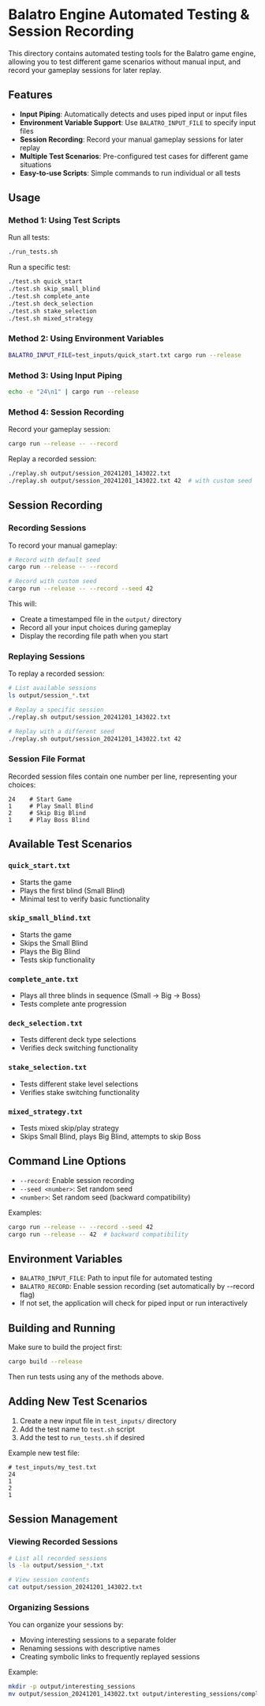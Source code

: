 # Balatro Engine Automated Testing & Session Recording

This directory contains automated testing tools for the Balatro game engine, allowing you to test different game scenarios without manual input, and record your gameplay sessions for later replay.

## Features

- **Input Piping**: Automatically detects and uses piped input or input files
- **Environment Variable Support**: Use `BALATRO_INPUT_FILE` to specify input files
- **Session Recording**: Record your manual gameplay sessions for later replay
- **Multiple Test Scenarios**: Pre-configured test cases for different game situations
- **Easy-to-use Scripts**: Simple commands to run individual or all tests

## Usage

### Method 1: Using Test Scripts

Run all tests:
```bash
./run_tests.sh
```

Run a specific test:
```bash
./test.sh quick_start
./test.sh skip_small_blind
./test.sh complete_ante
./test.sh deck_selection
./test.sh stake_selection
./test.sh mixed_strategy
```

### Method 2: Using Environment Variables

```bash
BALATRO_INPUT_FILE=test_inputs/quick_start.txt cargo run --release
```

### Method 3: Using Input Piping

```bash
echo -e "24\n1" | cargo run --release
```

### Method 4: Session Recording

Record your gameplay session:
```bash
cargo run --release -- --record
```

Replay a recorded session:
```bash
./replay.sh output/session_20241201_143022.txt
./replay.sh output/session_20241201_143022.txt 42  # with custom seed
```

## Session Recording

### Recording Sessions

To record your manual gameplay:

```bash
# Record with default seed
cargo run --release -- --record

# Record with custom seed
cargo run --release -- --record --seed 42
```

This will:
- Create a timestamped file in the `output/` directory
- Record all your input choices during gameplay
- Display the recording file path when you start

### Replaying Sessions

To replay a recorded session:

```bash
# List available sessions
ls output/session_*.txt

# Replay a specific session
./replay.sh output/session_20241201_143022.txt

# Replay with a different seed
./replay.sh output/session_20241201_143022.txt 42
```

### Session File Format

Recorded session files contain one number per line, representing your choices:

```
24    # Start Game
1     # Play Small Blind
2     # Skip Big Blind
1     # Play Boss Blind
```

## Available Test Scenarios

### `quick_start.txt`
- Starts the game
- Plays the first blind (Small Blind)
- Minimal test to verify basic functionality

### `skip_small_blind.txt`
- Starts the game
- Skips the Small Blind
- Plays the Big Blind
- Tests skip functionality

### `complete_ante.txt`
- Plays all three blinds in sequence (Small → Big → Boss)
- Tests complete ante progression

### `deck_selection.txt`
- Tests different deck type selections
- Verifies deck switching functionality

### `stake_selection.txt`
- Tests different stake level selections
- Verifies stake switching functionality

### `mixed_strategy.txt`
- Tests mixed skip/play strategy
- Skips Small Blind, plays Big Blind, attempts to skip Boss

## Command Line Options

- `--record`: Enable session recording
- `--seed <number>`: Set random seed
- `<number>`: Set random seed (backward compatibility)

Examples:
```bash
cargo run --release -- --record --seed 42
cargo run --release -- 42  # backward compatibility
```

## Environment Variables

- `BALATRO_INPUT_FILE`: Path to input file for automated testing
- `BALATRO_RECORD`: Enable session recording (set automatically by --record flag)
- If not set, the application will check for piped input or run interactively

## Building and Running

Make sure to build the project first:
```bash
cargo build --release
```

Then run tests using any of the methods above.

## Adding New Test Scenarios

1. Create a new input file in `test_inputs/` directory
2. Add the test name to `test.sh` script
3. Add the test to `run_tests.sh` if desired

Example new test file:
```
# test_inputs/my_test.txt
24
1
2
1
```

## Session Management

### Viewing Recorded Sessions

```bash
# List all recorded sessions
ls -la output/session_*.txt

# View session contents
cat output/session_20241201_143022.txt
```

### Organizing Sessions

You can organize your sessions by:
- Moving interesting sessions to a separate folder
- Renaming sessions with descriptive names
- Creating symbolic links to frequently replayed sessions

Example:
```bash
mkdir -p output/interesting_sessions
mv output/session_20241201_143022.txt output/interesting_sessions/complete_ante_run.txt
```